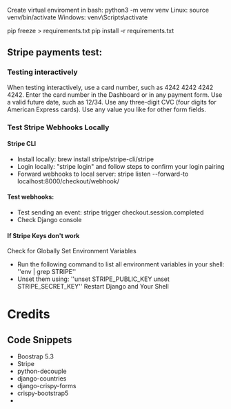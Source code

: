 

Create virtual enviroment in bash: python3 -m venv venv
Linux: source venv/bin/activate
Windows: venv\Scripts\activate

pip freeze > requirements.txt
pip install -r requirements.txt


## Stripe payments test:
### Testing interactively
When testing interactively, use a card number, such as 4242 4242 4242 4242. Enter the card number in the Dashboard or in any payment form.
    Use a valid future date, such as 12/34.
    Use any three-digit CVC (four digits for American Express cards).
    Use any value you like for other form fields.

### Test Stripe Webhooks Locally
#### Stripe CLI
- Install locally: brew install stripe/stripe-cli/stripe
- Login locally: "stripe login" and follow steps to confirm your login pairing
- Forward webhooks to local server: stripe listen --forward-to localhost:8000/checkout/webhook/
#### Test webhooks:
- Test sending an event: stripe trigger checkout.session.completed
- Check Django console 

#### If Stripe Keys don't work
Check for Globally Set Environment Variables
- Run the following command to list all environment variables in your shell: ''env | grep STRIPE''
- Unset them using: ''unset STRIPE_PUBLIC_KEY
unset STRIPE_SECRET_KEY''
Restart Django and Your Shell

# Credits
## Code Snippets
 - Boostrap 5.3 
 - Stripe
 - python-decouple
 - django-countries
 - django-crispy-forms
 - crispy-bootstrap5
 - 